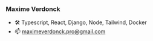 ### Maxime Verdonck

- 🛠️ Typescript, React, Django, Node, Tailwind, Docker
- 📫 maximeverdonck.pro@gmail.com
